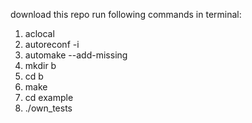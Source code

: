 download this repo
run following commands in terminal:
1. aclocal
2. autoreconf -i
3. automake --add-missing
4. mkdir b
5. cd b
6. make
7. cd example
8. ./own_tests
